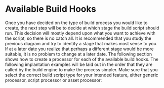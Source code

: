 ﻿Available Build Hooks
=====================

Once you have decided on the type of build process you would like to create, the next step will be to decide at which stage the build script should run. This decision will mostly depend upon what you want to achieve with the script, so there is no catch all. It is recommended that you study the previous diagram and try to identify a stage that makes most sense to you. If at a later date you realize that perhaps a different stage would be more suitable, it is no problem to change at a later date.
The following section shows how to create a processor for each of the available build hooks. The following implantation examples will be laid out in the order that they are called by the build engine to make the process simpler. Make sure that you select the correct build script type for your intended feature, either generic processor, script processor or asset processor:
